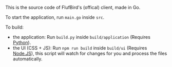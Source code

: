 This is the source code of FlufBird's (offical) client, made in Go.

To start the application, run `main.go` inside `src`.

To build:
- the application: Run `build.py` inside `build/application` (Requires [Python](https://www.python.org/downloads)).
- the UI (CSS + JS): Run `npm run build` inside `build/ui` (Requires [Node.JS](https://nodejs.org/en/download)), this script will watch for changes for you and process the files automatically.